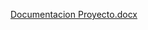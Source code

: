 [Documentacion Proyecto.docx](https://github.com/user-attachments/files/18019259/Documentacion.Proyecto.docx)
